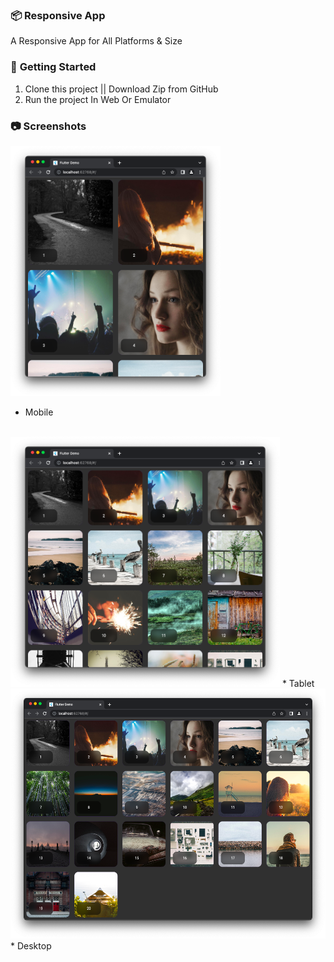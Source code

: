 ### 📦 **Responsive App**

A Responsive App for All Platforms & Size

### 🚀 **Getting Started**
1. Clone this project || Download Zip from GitHub
2. Run the project In Web Or Emulator

### 📷 **Screenshots**

<img
    src="/assets/image1.png"
    alt="Main Sreen"
    title="Main Screen"
    style="display: inline-block; margin: 0 auto; width: 200; height: 400px">
* Mobile
<br>
<img
    src="/assets/image3.png"
    alt="Main Screen"
    title="Main Screen"
    style="display: inline-block; margin: 0 auto; width: 200; height: 400px">
* Tablet
<br>
<img
    src="/assets/image2.png"
    alt="Main Screen"
    title="Main Screen"
    style="display: inline-block; margin: 0 auto; width: 200; height: 400px">
* Desktop
<br>
